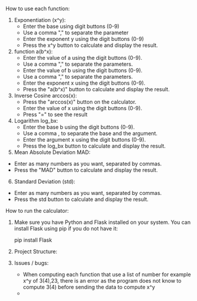 How to use each function:
1. Exponentiation (x^y):
   - Enter the base using digit buttons (0-9)
   - Use a comma "," to separate the parameter
   - Enter the exponent y using the digit buttons (0-9)
   - Press the x^y button to calculate and display the result. 
2. function a(b^x):
   - Enter the value of a using the digit buttons (0-9).
   - Use a comma "," to separate the parameters.
   - Enter the value of b using the digit buttons (0-9).
   - Use a comma "," to separate the parameters.
   - Enter the exponent x using the digit buttons (0-9).
   - Press the "a(b^x)" button to calculate and display the result.
3. Inverse Cosine arccos(x):
   - Press the "arccos(x)" button on the calculator.
   - Enter the value of x using the digit buttons (0-9).
   - Press "=" to see the result
4. Logarithm log_bx:
   - Enter the base b using the digit buttons (0-9).
   - Use a comma , to separate the base and the argument.
   - Enter the argument x using the digit buttons (0-9).
   - Press the log_bx button to calculate and display the result.
5.  Mean Absolute Deviation MAD:
   - Enter as many numbers as you want, separated by commas.
   - Press the "MAD" button to calculate and display the result.
6.  Standard Deviation (std):
   - Enter as many numbers as you want, separated by commas.
   - Press the std button to calculate and display the result.

How to run the calculator:
1. Make sure you have Python and Flask installed on your system. 
You can install Flask using pip if you do not have it:

   pip install Flask


2. Project Structure: 

3. Issues / bugs:
   - When computing each function that use a list of number 
for example x^y of 3(4),23, there is an error as the program does not know to compute 3(4) 
before sending the data to compute x^y
   - 
